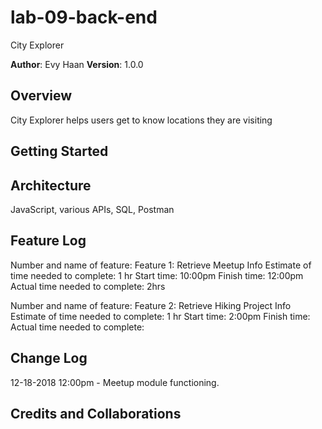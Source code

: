 # lab-09-back-end
City Explorer

**Author**: Evy Haan
**Version**: 1.0.0

## Overview
City Explorer helps users get to know locations they are visiting

## Getting Started
<!-- What are the steps that a user must take in order to build this app on their own machine and get it running? -->

## Architecture
JavaScript, various APIs, SQL, Postman

## Feature Log
Number and name of feature: Feature 1: Retrieve Meetup Info
Estimate of time needed to complete: 1 hr
Start time: 10:00pm
Finish time: 12:00pm
Actual time needed to complete: 2hrs

Number and name of feature: Feature 2: Retrieve Hiking Project Info
Estimate of time needed to complete: 1 hr
Start time: 2:00pm
Finish time:
Actual time needed to complete:

## Change Log

12-18-2018 12:00pm - Meetup module functioning.

## Credits and Collaborations

